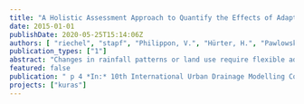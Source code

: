 ```yaml
---
title: "A Holistic Assessment Approach to Quantify the Effects of Adaptation Measures on CSO and Flooding"
date: 2015-01-01
publishDate: 2020-05-25T15:14:06Z
authors: [ "riechel", "stapf", "Philippon, V.", "Hürter, H.", "Pawlowsky-Reusing, E.", "rouault" ]
publication_types: ["1"]
abstract: "Changes in rainfall patterns or land use require flexible adaptation strategies for urban drainage systems. However, finding effective measures to reduce combined sewer overflows (CSO) and flooding is not straight-forward. The presented study proposes a holistic assessment approach that combines CSO quantity and quality criteria with indicators for the spatial extent and severity of flood events. The approach is tested for three selected adaptation measures with a detailed calibrated model of Berlin’s largest combined sewer catchment in the software Infoworks CS. The results indicate that a detailed assessment based on multiple performance criteria is necessary to fully understand measure effects. The presented work is embedded in an integrated modelling study involving different elements of the drainage and the wastewater treatment system."
featured: false
publication: " p 4 *In:* 10th International Urban Drainage Modelling Conference. Québec, Canada. 20-23 September 2015"
projects: ["kuras"]
---
```



